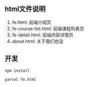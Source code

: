 ## html文件说明

1. fe.html: 前端介绍页
2. fe-course-list.html: 前端课程列表页
3. fe-detail.html: 前端内容详情页
4. about.html: 关于我们也没

## 开发

```
npm install

parcel fe.html
```